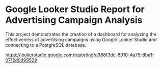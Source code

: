 # Google Looker Studio Report for Advertising Campaign Analysis
This project demonstrates the creation of a dashboard for analyzing the effectiveness of advertising campaigns using Google Looker Studio and connecting to a PostgreSQL database.

https://lookerstudio.google.com/reporting/a988f3dc-8910-4a75-8ba1-0712d0d99529
